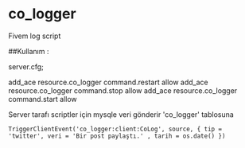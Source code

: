 # co_logger
Fivem log script



##Kullanım :

server.cfg;

add_ace resource.co_logger command.restart allow
add_ace resource.co_logger command.stop allow
add_ace resource.co_logger command.start allow
 

Server tarafı scriptler için mysqle veri gönderir 'co_logger' tablosuna

```
TriggerClientEvent('co_logger:client:CoLog', source, { tip = 'twitter', veri = 'Bir post paylaştı.' , tarih = os.date() })
  
```
